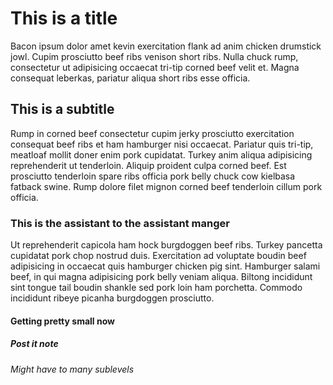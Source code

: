 # This is a title 
Bacon ipsum dolor amet kevin exercitation flank ad anim chicken drumstick jowl. Cupim prosciutto beef ribs venison short ribs. Nulla chuck rump, consectetur ut adipisicing occaecat tri-tip corned beef velit et. Magna consequat leberkas, pariatur aliqua short ribs esse officia.
## This is a subtitle
Rump in corned beef consectetur cupim jerky prosciutto exercitation consequat beef ribs et ham hamburger nisi occaecat. Pariatur quis tri-tip, meatloaf mollit doner enim pork cupidatat. Turkey anim aliqua adipisicing reprehenderit ut tenderloin. Aliquip proident culpa corned beef. Est prosciutto tenderloin spare ribs officia pork belly chuck cow kielbasa fatback swine. Rump dolore filet mignon corned beef tenderloin cillum pork officia.
### This is the assistant to the assistant manger
Ut reprehenderit capicola ham hock burgdoggen beef ribs. Turkey pancetta cupidatat pork chop nostrud duis. Exercitation ad voluptate boudin beef adipisicing in occaecat quis hamburger chicken pig sint. Hamburger salami beef, in qui magna adipisicing pork belly veniam aliqua. Biltong incididunt sint tongue tail boudin shankle sed pork loin ham porchetta. Commodo incididunt ribeye picanha burgdoggen prosciutto.
#### Getting pretty small now 
##### Post it note 
###### Might have to many sublevels
